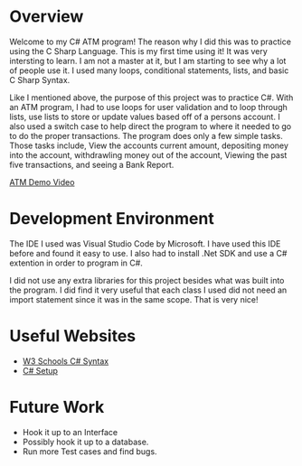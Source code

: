 # Overview

Welcome to my C# ATM program!  The reason why I did this was to practice using the C Sharp Language.  This is my first time using it!  It was very intersting to learn.  I am not a master at it, but I am starting to see why a lot of people use it.  I used many loops, conditional statements, lists, and basic C Sharp Syntax.  

Like I mentioned above, the purpose of this project was to practice C#.  With an ATM program, I had to use loops for user validation and to loop through lists, use lists to store or update values based off of a persons account.  I also used a switch case to help direct the program to where it needed to go to do the proper transactions.  The program does only a few simple tasks.  Those tasks include, View the accounts current amount, depositing money into the account, withdrawling money out of the account, Viewing the past five transactions, and seeing a Bank Report.


[ATM Demo Video](http://youtu.be/c4HclljAgIk?hd=1)

# Development Environment

The IDE I used was Visual Studio Code by Microsoft.  I have used this IDE before and found it easy to use.  I also had to install .Net SDK and use a C# extention in order to program in C#.  

I did not use any extra libraries for this project besides what was built into the program.  I did find it very useful that each class I used did not need an import statement since it was in the same scope.  That is very nice!

# Useful Websites
* [W3 Schools C# Syntax](https://www.w3schools.com/cs/index.php)
* [C# Setup](https://www.youtube.com/watch?v=DAsyjpqhDp4)

# Future Work
* Hook it up to an Interface
* Possibly hook it up to a database.
* Run more Test cases and find bugs.

